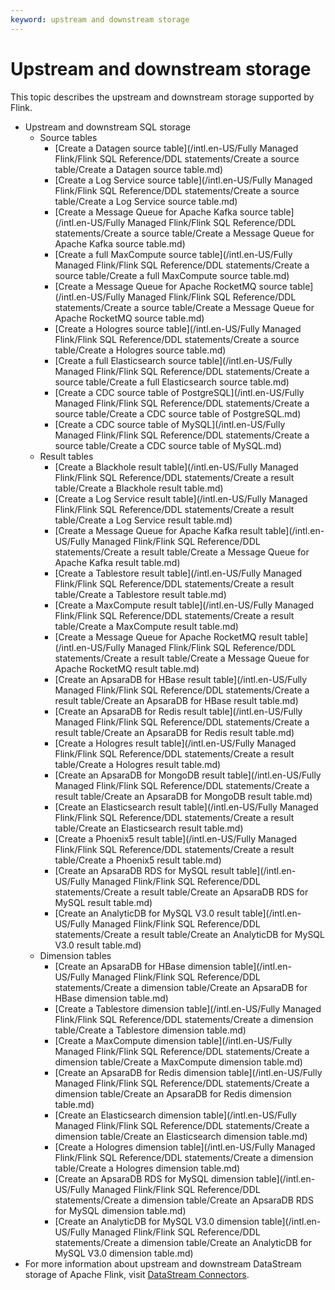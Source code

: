```yaml
---
keyword: upstream and downstream storage
---
```


# Upstream and downstream storage

This topic describes the upstream and downstream storage supported by Flink.

-   Upstream and downstream SQL storage
    -   Source tables
        -   [Create a Datagen source table](/intl.en-US/Fully Managed Flink/Flink SQL Reference/DDL statements/Create a source table/Create a Datagen source table.md)
        -   [Create a Log Service source table](/intl.en-US/Fully Managed Flink/Flink SQL Reference/DDL statements/Create a source table/Create a Log Service source table.md)
        -   [Create a Message Queue for Apache Kafka source table](/intl.en-US/Fully Managed Flink/Flink SQL Reference/DDL statements/Create a source table/Create a Message Queue for Apache Kafka source table.md)
        -   [Create a full MaxCompute source table](/intl.en-US/Fully Managed Flink/Flink SQL Reference/DDL statements/Create a source table/Create a full MaxCompute source table.md)
        -   [Create a Message Queue for Apache RocketMQ source table](/intl.en-US/Fully Managed Flink/Flink SQL Reference/DDL statements/Create a source table/Create a Message Queue for Apache RocketMQ source table.md)
        -   [Create a Hologres source table](/intl.en-US/Fully Managed Flink/Flink SQL Reference/DDL statements/Create a source table/Create a Hologres source table.md)
        -   [Create a full Elasticsearch source table](/intl.en-US/Fully Managed Flink/Flink SQL Reference/DDL statements/Create a source table/Create a full Elasticsearch source table.md)
        -   [Create a CDC source table of PostgreSQL](/intl.en-US/Fully Managed Flink/Flink SQL Reference/DDL statements/Create a source table/Create a CDC source table of PostgreSQL.md)
        -   [Create a CDC source table of MySQL](/intl.en-US/Fully Managed Flink/Flink SQL Reference/DDL statements/Create a source table/Create a CDC source table of MySQL.md)
    -   Result tables
        -   [Create a Blackhole result table](/intl.en-US/Fully Managed Flink/Flink SQL Reference/DDL statements/Create a result table/Create a Blackhole result table.md)
        -   [Create a Log Service result table](/intl.en-US/Fully Managed Flink/Flink SQL Reference/DDL statements/Create a result table/Create a Log Service result table.md)
        -   [Create a Message Queue for Apache Kafka result table](/intl.en-US/Fully Managed Flink/Flink SQL Reference/DDL statements/Create a result table/Create a Message Queue for Apache Kafka result table.md)
        -   [Create a Tablestore result table](/intl.en-US/Fully Managed Flink/Flink SQL Reference/DDL statements/Create a result table/Create a Tablestore result table.md)
        -   [Create a MaxCompute result table](/intl.en-US/Fully Managed Flink/Flink SQL Reference/DDL statements/Create a result table/Create a MaxCompute result table.md)
        -   [Create a Message Queue for Apache RocketMQ result table](/intl.en-US/Fully Managed Flink/Flink SQL Reference/DDL statements/Create a result table/Create a Message Queue for Apache RocketMQ result table.md)
        -   [Create an ApsaraDB for HBase result table](/intl.en-US/Fully Managed Flink/Flink SQL Reference/DDL statements/Create a result table/Create an ApsaraDB for HBase result table.md)
        -   [Create an ApsaraDB for Redis result table](/intl.en-US/Fully Managed Flink/Flink SQL Reference/DDL statements/Create a result table/Create an ApsaraDB for Redis result table.md)
        -   [Create a Hologres result table](/intl.en-US/Fully Managed Flink/Flink SQL Reference/DDL statements/Create a result table/Create a Hologres result table.md)
        -   [Create an ApsaraDB for MongoDB result table](/intl.en-US/Fully Managed Flink/Flink SQL Reference/DDL statements/Create a result table/Create an ApsaraDB for MongoDB result table.md)
        -   [Create an Elasticsearch result table](/intl.en-US/Fully Managed Flink/Flink SQL Reference/DDL statements/Create a result table/Create an Elasticsearch result table.md)
        -   [Create a Phoenix5 result table](/intl.en-US/Fully Managed Flink/Flink SQL Reference/DDL statements/Create a result table/Create a Phoenix5 result table.md)
        -   [Create an ApsaraDB RDS for MySQL result table](/intl.en-US/Fully Managed Flink/Flink SQL Reference/DDL statements/Create a result table/Create an ApsaraDB RDS for MySQL result table.md)
        -   [Create an AnalyticDB for MySQL V3.0 result table](/intl.en-US/Fully Managed Flink/Flink SQL Reference/DDL statements/Create a result table/Create an AnalyticDB for MySQL V3.0 result table.md)
    -   Dimension tables
        -   [Create an ApsaraDB for HBase dimension table](/intl.en-US/Fully Managed Flink/Flink SQL Reference/DDL statements/Create a dimension table/Create an ApsaraDB for HBase dimension table.md)
        -   [Create a Tablestore dimension table](/intl.en-US/Fully Managed Flink/Flink SQL Reference/DDL statements/Create a dimension table/Create a Tablestore dimension table.md)
        -   [Create a MaxCompute dimension table](/intl.en-US/Fully Managed Flink/Flink SQL Reference/DDL statements/Create a dimension table/Create a MaxCompute dimension table.md)
        -   [Create an ApsaraDB for Redis dimension table](/intl.en-US/Fully Managed Flink/Flink SQL Reference/DDL statements/Create a dimension table/Create an ApsaraDB for Redis dimension table.md)
        -   [Create an Elasticsearch dimension table](/intl.en-US/Fully Managed Flink/Flink SQL Reference/DDL statements/Create a dimension table/Create an Elasticsearch dimension table.md)
        -   [Create a Hologres dimension table](/intl.en-US/Fully Managed Flink/Flink SQL Reference/DDL statements/Create a dimension table/Create a Hologres dimension table.md)
        -   [Create an ApsaraDB RDS for MySQL dimension table](/intl.en-US/Fully Managed Flink/Flink SQL Reference/DDL statements/Create a dimension table/Create an ApsaraDB RDS for MySQL dimension table.md)
        -   [Create an AnalyticDB for MySQL V3.0 dimension table](/intl.en-US/Fully Managed Flink/Flink SQL Reference/DDL statements/Create a dimension table/Create an AnalyticDB for MySQL V3.0 dimension table.md)
-   For more information about upstream and downstream DataStream storage of Apache Flink, visit [DataStream Connectors](https://ci.apache.org/projects/flink/flink-docs-release-1.11/dev/connectors/).


